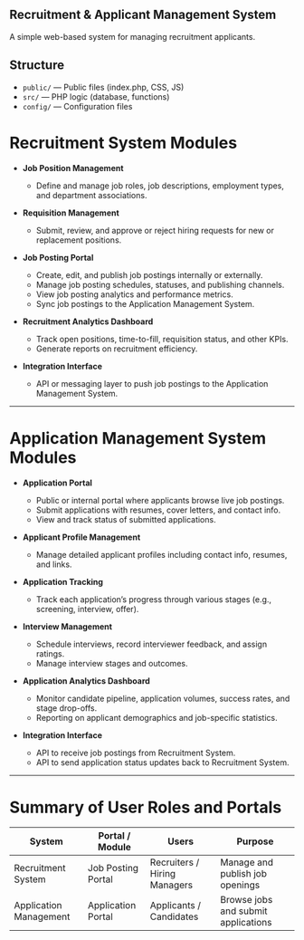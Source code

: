 ## Recruitment & Applicant Management System

A simple web-based system for managing recruitment applicants.

## Structure

- `public/` — Public files (index.php, CSS, JS)
- `src/` — PHP logic (database, functions)
- `config/` — Configuration files

# Recruitment System Modules

- **Job Position Management**
  - Define and manage job roles, job descriptions, employment types, and department associations.

- **Requisition Management**
  - Submit, review, and approve or reject hiring requests for new or replacement positions.

- **Job Posting Portal**
  - Create, edit, and publish job postings internally or externally.
  - Manage job posting schedules, statuses, and publishing channels.
  - View job posting analytics and performance metrics.
  - Sync job postings to the Application Management System.

- **Recruitment Analytics Dashboard**
  - Track open positions, time-to-fill, requisition status, and other KPIs.
  - Generate reports on recruitment efficiency.

- **Integration Interface**
  - API or messaging layer to push job postings to the Application Management System.

---

# Application Management System Modules

- **Application Portal**
  - Public or internal portal where applicants browse live job postings.
  - Submit applications with resumes, cover letters, and contact info.
  - View and track status of submitted applications.

- **Applicant Profile Management**
  - Manage detailed applicant profiles including contact info, resumes, and links.

- **Application Tracking**
  - Track each application’s progress through various stages (e.g., screening, interview, offer).

- **Interview Management**
  - Schedule interviews, record interviewer feedback, and assign ratings.
  - Manage interview stages and outcomes.

- **Application Analytics Dashboard**
  - Monitor candidate pipeline, application volumes, success rates, and stage drop-offs.
  - Reporting on applicant demographics and job-specific statistics.

- **Integration Interface**
  - API to receive job postings from Recruitment System.
  - API to send application status updates back to Recruitment System.

---

# Summary of User Roles and Portals

| System                  | Portal / Module        | Users                   | Purpose                                     |
|-------------------------|-----------------------|-------------------------|---------------------------------------------|
| Recruitment System      | Job Posting Portal     | Recruiters / Hiring Managers | Manage and publish job openings             |
| Application Management  | Application Portal     | Applicants / Candidates  | Browse jobs and submit applications         |
